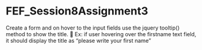 # FEF_Session8Assignment3
Create a form and on hover to the input fields use the jquery tooltip() method to show the title.  Ex: if user hovering over the firstname text field, it should display the title as “please write your first name”
